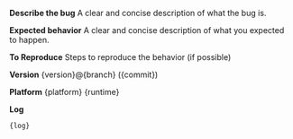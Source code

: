 **Describe the bug**
A clear and concise description of what the bug is.

**Expected behavior**
A clear and concise description of what you expected to happen.

**To Reproduce**
Steps to reproduce the behavior (if possible)

**Version**
{version}@{branch} ({commit})

**Platform**
{platform}
{runtime}

**Log**
```
{log}
```
